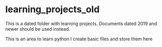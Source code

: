 # learning_projects_old
This is a dated folder with learning projects. Documents dated 2019 and newer should be used instead.

This is an area to learn python
I create basic files and store them here
